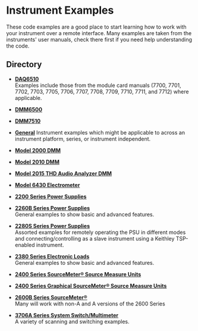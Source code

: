 
# Instrument Examples

These code examples are a good place to start learning how to work with your instrument over a remote interface. Many examples are taken from the instruments' user manuals, check there first if you need help understanding the code.

## Directory

[comment]: **[Insturment](./directory)**  

* **[DAQ6510](./DAQ6510)**  
Examples include those from the module card manuals (7700, 7701, 7702, 7703, 7705, 7706, 7707, 7708, 7709, 7710, 7711, and 7712) where applicable.

* **[DMM6500](./DMM6500)**  

* **[DMM7510](./DMM7510)**  

* **[General](./General)** 
Instrument examples which might be applicable to across an instrument platform, series, or instrument independent.  

* **[Model 2000 DMM](./Model_2000/)**

* **[Model 2010 DMM](./Model_2010/)**

* **[Model 2015 THD Audio Analyzer DMM](./Model_2015/)**

* **[Model 6430 Electrometer](./Model_6430/)**

* **[2200 Series Power Supplies](./Series_2200/)**

* **[2260B Series Power Supplies](./Series_2260B)**  
General examples to show basic and advanced features.

* **[2280S Series Power Supplies](./Series_2280S)**  
Assorted examples for remotely operating the PSU in different modes and connecting/controlling as a slave instrument using a Keithley TSP-enabled instrument.

* **[2380 Series Electronic Loads](./Series_2260B)**  
General examples to show basic and advanced features.

* **[2400 Series SourceMeter&reg; Source Measure Units](./Series_2400/)** 

* **[2400 Series Graphical SourceMeter&reg; Source Measure Units](./Series_2400/)**

* **[2600B Series SourceMeter&reg;](./26xx-SMU/Tutorials)**  
Many will work with non-A and A versions of the 2600 Series

* **[3706A Series System Switch/Multimeter](./Series_3706A)**  
A variety of scanning and switching examples.